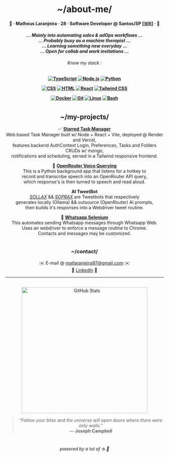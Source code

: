<div align="center">
  <h1>~/about-me/</h1>
  <h4><p>🍊 · Matheus Laranjeira · 28 · Software Developer @ Santos/SP [🇧🇷] · 🍊<br></p></h3>
  <h4><i>
    ... Mainly into automating sales & adOps workflows ...
    <br>... Probably busy as a machine therapist ...
    <br>... Learning something new everyday ...
    <br>... Open for collab and work invitations ...
  <h6>Know my stack :</i></h6>
<p>
  <a href="https://www.typescriptlang.org/docs/"><img src="https://skillicons.dev/icons?i=ts" alt="TypeScript"/></a>
  <a href="https://nodejs.org/en/docs/"><img src="https://skillicons.dev/icons?i=nodejs" alt="Node.js"/></a>
  <a href="https://docs.python.org/3/"><img src="https://skillicons.dev/icons?i=python" alt="Python"/></a>
</p>
<p>
  <a href="https://developer.mozilla.org/en-US/docs/Web/CSS"><img src="https://skillicons.dev/icons?i=css" alt="CSS"/></a>
  <a href="https://developer.mozilla.org/en-US/docs/Web/HTML"><img src="https://skillicons.dev/icons?i=html" alt="HTML"/></a>
  <a href="https://reactjs.org/docs/getting-started.html"><img src="https://skillicons.dev/icons?i=react" alt="React"/></a>
  <a href="https://tailwindcss.com/docs"><img src="https://skillicons.dev/icons?i=tailwind" alt="Tailwind CSS"/></a>
</p>
<p>
  <a href="https://docs.docker.com/"><img src="https://skillicons.dev/icons?i=docker" alt="Docker"/></a>
  <a href="https://git-scm.com/doc"><img src="https://skillicons.dev/icons?i=git" alt="Git"/></a>
  <a href="https://www.kernel.org/doc/html/latest/"><img src="https://skillicons.dev/icons?i=linux" alt="Linux"/></a>
  <a href="https://www.gnu.org/software/bash/manual/bash.html"><img src="https://skillicons.dev/icons?i=bash" alt="Bash"/></a>
</p>

<h1></h1> 
<h2>~/my-projects/</h2>

✅ <a href="https://github.com/naranjii/stm-front"><b>Starred Task Manager</b></a><br>
Web based Task Manager built w/ Node + React + Vite, deployed @ Render and Vercel,<br>features backend AuthContext Login, Preferences, Tasks and Folders CRUDs w/ mongo,<br> notifications and scheduling, served in a Tailwind responsive frontend.

🤖 <a href="https://github.com/naranjii/tourmaline-ai-assistant"><b>OpenRouter Voice Querying</b></a><br>
This is a Python background app that listens for a hotkey to<br>record and transcribe speech into an OpenRouter API query,<br>which response's is then turned to speech and read aloud.<br>
  
 <b>AI TweetBot</b><br>
<a href="https://github.com/naranjii/sollax"><i>SOLLAX</i></a> && <a href="https://github.com/naranjii/soprax"><i>SOPRAX</i></a> are Tweetbots that respectively<br>generates locally (Ollama) && outsource (OpenRouter) AI prompts,<br> then builds it's responses into a Webdriver tweet routine.<br>

📰 <a href="https://github.com/naranjii/wppweb-send-message-ai"><b>Whatsapp Selenium</b></a><br>
This automates sending Whatsapp messages through Whatsapp Web.<br> Uses an webdriver to enforce a message routine to Chrome.<br>Contacts and messages may be customized.<br>

<h1></h1> 
<h3>~/contact/</h3>
✉️ E-mail @ <a href="mailto:matlaranjeira97@gmail.com">matlaranjeira97@gmail.com</a> ✉️
<br>💼 <a href="https://www.linkedin.com/in/matheuslaranjeira/">LinkedIn</a> 💼

---

  <br><a><img src="https://github-readme-stats.vercel.app/api?username=naranjii&show_icons=true&theme=gruvbox&hide_border=true&count_private=true" alt="GitHub Stats" style="width: 400px; height: auto;"/>
  > _“Follow your bliss and the universe will open doors where there were only walls.”_  
> — **Joseph Campbell**
  <h1></h1>
<h6>powered by a lot of ☕ 🤗</p></div>


  
